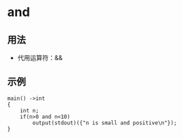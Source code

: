 # and
## 用法
* 代用运算符：&&
## 示例
```
main() ->int
{
    int n;
    if(n>0 and n<10)
        output(stdout)({"n is small and positive\n"});
}
```